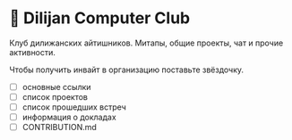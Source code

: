 # 🤖 Dilijan Computer Club

Клуб дилижанских айтишников. Митапы, общие проекты, чат и прочие активности.

Чтобы получить инвайт в организацию поставьте звёздочку.

- [ ] основные ссылки
- [ ] список проектов
- [ ] список прошедших встреч
- [ ] информация о докладах
- [ ] CONTRIBUTION.md
